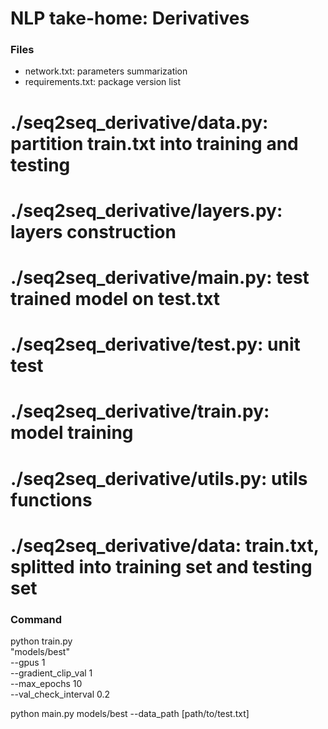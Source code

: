 # NLP take-home: Derivatives

### Files 
- network.txt: parameters summarization
- requirements.txt: package version list

# ./seq2seq_derivative/data.py: partition train.txt into training and testing
# ./seq2seq_derivative/layers.py: layers construction
# ./seq2seq_derivative/main.py: test trained model on test.txt
# ./seq2seq_derivative/test.py: unit test
# ./seq2seq_derivative/train.py: model training
# ./seq2seq_derivative/utils.py: utils functions
# ./seq2seq_derivative/data: train.txt, splitted into training set and testing set

### Command
python train.py \
    "models/best" \
    --gpus 1 \
    --gradient_clip_val 1 \
    --max_epochs 10 \
    --val_check_interval 0.2
    
python main.py models/best --data_path [path/to/test.txt]
